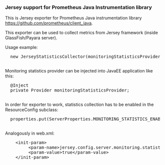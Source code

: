 ### Jersey support for Prometheus Java Instrumentation library

This is Jersey exporter for Prometheus Java instrumentation library https://github.com/prometheus/client_java.

This exporter can be used to collect metrics from Jersey framework (inside GlassFish/Payara server).
 <p>
  Usage example:
  <pre>
  new JerseyStatisticsCollector(monitoringStatisticsProvider).register();
  </pre>
  Monitoring statistics provider can be injected into JavaEE application like this:
  <pre>
  @Inject
  private Provider<MonitoringStatistics> monitoringStatisticsProvider;
  </pre>
  In order for exporter to work, statistics collection has to be enabled in the ResourceConfig
  subclass:
  <pre>
  properties.put(ServerProperties.MONITORING_STATISTICS_ENABLED, true);
  </pre>
  Analogously in web.xml:
  <pre>
    &lt;init-param&gt;
         &lt;param-name&gt;jersey.config.server.monitoring.statistics.enabled&lt;/param-name&gt;
         &lt;param-value&gt;true&lt;/param-value&gt;
    &lt;/init-param&gt;
  </pre>
 </p>
